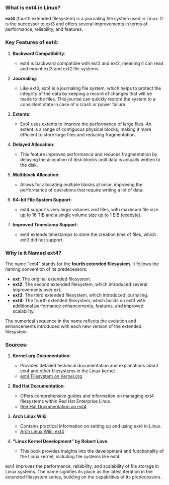 ### What is ext4 in Linux?

**ext4** (fourth extended filesystem) is a journaling file system used in Linux. It is the successor to ext3 and offers several improvements in terms of performance, reliability, and features.

### Key Features of ext4:

1. **Backward Compatibility**:
   - ext4 is backward compatible with ext3 and ext2, meaning it can read and mount ext3 and ext2 file systems.

2. **Journaling**:
   - Like ext3, ext4 is a journaling file system, which helps to protect the integrity of the data by keeping a record of changes that will be made to the files. This journal can quickly restore the system to a consistent state in case of a crash or power failure.

3. **Extents**:
   - Ext4 uses extents to improve the performance of large files. An extent is a range of contiguous physical blocks, making it more efficient to store large files and reducing fragmentation.

4. **Delayed Allocation**:
   - This feature improves performance and reduces fragmentation by delaying the allocation of disk blocks until data is actually written to the disk.

5. **Multiblock Allocation**:
   - Allows for allocating multiple blocks at once, improving the performance of operations that require writing a lot of data.

6. **64-bit File System Support**:
   - ext4 supports very large volumes and files, with maximum file size up to 16 TiB and a single volume size up to 1 EiB (exabyte).

7. **Improved Timestamp Support**:
   - ext4 extends timestamps to store the creation time of files, which ext3 did not support.

### Why is it Named ext4?

The name "ext4" stands for the **fourth extended filesystem**. It follows the naming convention of its predecessors:
- **ext**: The original extended filesystem.
- **ext2**: The second extended filesystem, which introduced several improvements over ext.
- **ext3**: The third extended filesystem, which introduced journaling.
- **ext4**: The fourth extended filesystem, which builds on ext3 with additional performance enhancements, features, and improved scalability.

The numerical sequence in the name reflects the evolution and enhancements introduced with each new version of the extended filesystem.

### Sources:
1. **Kernel.org Documentation**:
   - Provides detailed technical documentation and explanations about ext4 and other filesystems in the Linux kernel.
   - [ext4 Filesystem on Kernel.org](https://www.kernel.org/doc/html/latest/filesystems/ext4/index.html)

2. **Red Hat Documentation**:
   - Offers comprehensive guides and information on managing ext4 filesystems within Red Hat Enterprise Linux.
   - [Red Hat Documentation on ext4](https://access.redhat.com/documentation/en-us/red_hat_enterprise_linux/7/html/storage_administration_guide/ch-ext4)

3. **Arch Linux Wiki**:
   - Contains practical information on setting up and using ext4 in Linux.
   - [Arch Linux Wiki: ext4](https://wiki.archlinux.org/title/ext4)

4. **"Linux Kernel Development" by Robert Love**:
   - This book provides insights into the development and functionality of the Linux kernel, including file systems like ext4.

ext4 improves the performance, reliability, and scalability of file storage in Linux systems. The name signifies its place as the latest iteration in the extended filesystem series, building on the capabilities of its predecessors.
